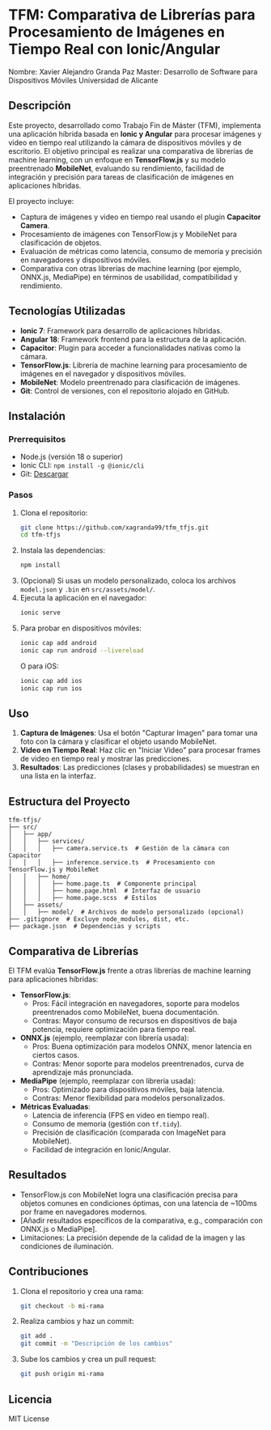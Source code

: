 # TFM: Comparativa de Librerías para Procesamiento de Imágenes en Tiempo Real con Ionic/Angular

Nombre: Xavier Alejandro Granda Paz
Master: Desarrollo de Software para Dispositivos Móviles
Universidad de Alicante

## Descripción
Este proyecto, desarrollado como Trabajo Fin de Máster (TFM), implementa una aplicación híbrida basada en **Ionic y Angular** para procesar imágenes y video en tiempo real utilizando la cámara de dispositivos móviles y de escritorio. El objetivo principal es realizar una comparativa de librerías de machine learning, con un enfoque en **TensorFlow.js** y su modelo preentrenado **MobileNet**, evaluando su rendimiento, facilidad de integración y precisión para tareas de clasificación de imágenes en aplicaciones híbridas.

El proyecto incluye:
- Captura de imágenes y video en tiempo real usando el plugin **Capacitor Camera**.
- Procesamiento de imágenes con TensorFlow.js y MobileNet para clasificación de objetos.
- Evaluación de métricas como latencia, consumo de memoria y precisión en navegadores y dispositivos móviles.
- Comparativa con otras librerías de machine learning (por ejemplo, ONNX.js, MediaPipe) en términos de usabilidad, compatibilidad y rendimiento.

## Tecnologías Utilizadas
- **Ionic 7**: Framework para desarrollo de aplicaciones híbridas.
- **Angular 18**: Framework frontend para la estructura de la aplicación.
- **Capacitor**: Plugin para acceder a funcionalidades nativas como la cámara.
- **TensorFlow.js**: Librería de machine learning para procesamiento de imágenes en el navegador y dispositivos móviles.
- **MobileNet**: Modelo preentrenado para clasificación de imágenes.
- **Git**: Control de versiones, con el repositorio alojado en GitHub.

## Instalación
### Prerrequisitos
- Node.js (versión 18 o superior)
- Ionic CLI: `npm install -g @ionic/cli`
- Git: [Descargar](https://git-scm.com/downloads)

### Pasos
1. Clona el repositorio:
   ```bash
   git clone https://github.com/xagranda99/tfm_tfjs.git
   cd tfm-tfjs
   ```
2. Instala las dependencias:
   ```bash
   npm install
   ```
3. (Opcional) Si usas un modelo personalizado, coloca los archivos `model.json` y `.bin` en `src/assets/model/`.
4. Ejecuta la aplicación en el navegador:
   ```bash
   ionic serve
   ```
5. Para probar en dispositivos móviles:
   ```bash
   ionic cap add android
   ionic cap run android --livereload
   ```
   O para iOS:
   ```bash
   ionic cap add ios
   ionic cap run ios
   ```

## Uso
1. **Captura de Imágenes**: Usa el botón "Capturar Imagen" para tomar una foto con la cámara y clasificar el objeto usando MobileNet.
2. **Video en Tiempo Real**: Haz clic en "Iniciar Video" para procesar frames de video en tiempo real y mostrar las predicciones.
3. **Resultados**: Las predicciones (clases y probabilidades) se muestran en una lista en la interfaz.

## Estructura del Proyecto
```
tfm-tfjs/
├── src/
│   ├── app/
│   │   ├── services/
│   │   │   ├── camera.service.ts  # Gestión de la cámara con Capacitor
│   │   │   ├── inference.service.ts  # Procesamiento con TensorFlow.js y MobileNet
│   │   ├── home/
│   │   │   ├── home.page.ts  # Componente principal
│   │   │   ├── home.page.html  # Interfaz de usuario
│   │   │   ├── home.page.scss  # Estilos
│   ├── assets/
│   │   ├── model/  # Archivos de modelo personalizado (opcional)
├── .gitignore  # Excluye node_modules, dist, etc.
├── package.json  # Dependencias y scripts
```

## Comparativa de Librerías
El TFM evalúa **TensorFlow.js** frente a otras librerías de machine learning para aplicaciones híbridas:
- **TensorFlow.js**: 
  - Pros: Fácil integración en navegadores, soporte para modelos preentrenados como MobileNet, buena documentación.
  - Contras: Mayor consumo de recursos en dispositivos de baja potencia, requiere optimización para tiempo real.
- **ONNX.js** (ejemplo, reemplazar con librería usada):
  - Pros: Buena optimización para modelos ONNX, menor latencia en ciertos casos.
  - Contras: Menor soporte para modelos preentrenados, curva de aprendizaje más pronunciada.
- **MediaPipe** (ejemplo, reemplazar con librería usada):
  - Pros: Optimizado para dispositivos móviles, baja latencia.
  - Contras: Menor flexibilidad para modelos personalizados.
- **Métricas Evaluadas**:
  - Latencia de inferencia (FPS en video en tiempo real).
  - Consumo de memoria (gestión con `tf.tidy`).
  - Precisión de clasificación (comparada con ImageNet para MobileNet).
  - Facilidad de integración en Ionic/Angular.

## Resultados
- TensorFlow.js con MobileNet logra una clasificación precisa para objetos comunes en condiciones óptimas, con una latencia de ~100ms por frame en navegadores modernos.
- [Añadir resultados específicos de la comparativa, e.g., comparación con ONNX.js o MediaPipe].
- Limitaciones: La precisión depende de la calidad de la imagen y las condiciones de iluminación.

## Contribuciones
1. Clona el repositorio y crea una rama:
   ```bash
   git checkout -b mi-rama
   ```
2. Realiza cambios y haz un commit:
   ```bash
   git add .
   git commit -m "Descripción de los cambios"
   ```
3. Sube los cambios y crea un pull request:
   ```bash
   git push origin mi-rama
   ```

## Licencia
MIT License
